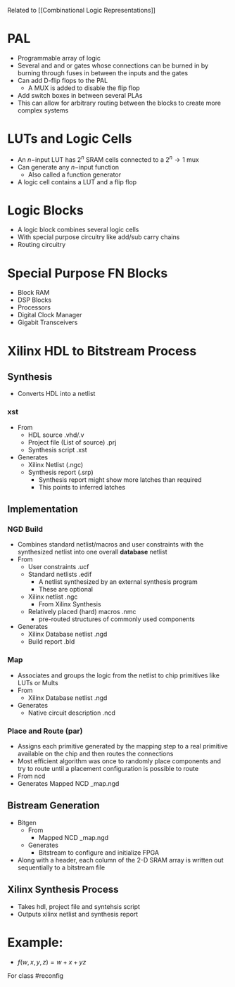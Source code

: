 Related to [[Combinational Logic Representations]]
# PAL
- Programmable array of logic
- Several and and or gates whose connections can be burned in by burning through fuses in between the inputs and the gates
- Can add D-flip flops to the PAL
	- A MUX is added to disable the flip flop
- Add switch boxes in between several PLAs
- This can allow for arbitrary routing between the blocks to create more complex systems
# LUTs and Logic Cells
- An $n-$input LUT has $2^{n}$ SRAM cells connected to a $2^{n}\to1$ mux
- Can generate any $n-$input function
	- Also called a function generator
- A logic cell contains a LUT and a flip flop
# Logic Blocks
- A logic block combines several logic cells
- With special purpose circuitry like add/sub carry chains
- Routing circuitry
# Special Purpose FN Blocks
- Block RAM
- DSP Blocks
- Processors
- Digital Clock Manager
- Gigabit Transceivers

# Xilinx HDL to Bitstream Process
## Synthesis
- Converts HDL into a netlist
### xst
- From
	- HDL source .vhd/.v
	- Project file (List of source) .prj
	- Synthesis script .xst
- Generates
	- Xilinx Netlist (.ngc)
	- Synthesis report (.srp)
		- Synthesis report might show more latches than required
		- This points to inferred latches
## Implementation
### NGD Build
- Combines standard netlist/macros and user constraints with the synthesized netlist into one overall **database** netlist
- From
	- User constraints .ucf
	- Standard netlists .edif 
		- A netlist synthesized by an external synthesis program
		- These are optional
	- Xilinx netlist .ngc
		- From Xilinx Synthesis
	- Relatively placed (hard) macros .nmc
		- pre-routed structures of commonly used components
- Generates
	- Xilinx Database netlist .ngd
	- Build report .bld
### Map
- Associates and groups the logic from the netlist to chip primitives like LUTs or Mults
- From
	- Xilinx Database netlist  .ngd
- Generates
	- Native circuit description .ncd
### Place and Route (par)
- Assigns each primitive generated by the mapping step to a real primitive available on the chip and then routes the connections
- Most efficient algorithm was once to randomly place components and try to route until a placement configuration is possible to route
- From ncd
- Generates Mapped NCD \_map.ngd 
## Bistream Generation
- Bitgen
	- From 
		- Mapped NCD \_map.ngd
	- Generates 
		- Bitstream to configure and initialize FPGA
- Along with a header, each column of the 2-D SRAM array is written out sequentially to a bitstream file
## Xilinx Synthesis Process
- Takes hdl, project file and syntehsis script
- Outputs xilinx netlist and synthesis report

# Example:
- $f(w,\,x,\,y,\,z)=w+x+yz$

For class #reconfig
